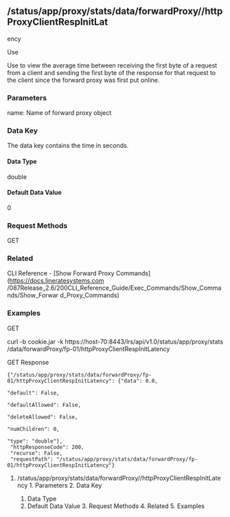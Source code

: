 ## /status/app/proxy/stats/data/forwardProxy/<name>/httpProxyClientRespInitLat
ency

Use

Use to view the average time between receiving the first byte of a request
from a client and sending the first byte of the response for that request to
the client  since the forward proxy was first put online.

### Parameters

name: Name of forward proxy object

### Data Key

The data key contains the time in seconds.

#### Data Type

double

#### Default Data Value

0

### Request Methods

GET

### Related

CLI Reference - [Show Forward Proxy Commands](https://docs.lineratesystems.com
/087Release_2.6/200CLI_Reference_Guide/Exec_Commands/Show_Commands/Show_Forwar
d_Proxy_Commands)

### Examples

GET

curl -b cookie.jar -k https://host-70:8443/lrs/api/v1.0/status/app/proxy/stats
/data/forwardProxy/fp-01/httpProxyClientRespInitLatency

GET Response

    
    
    {"/status/app/proxy/stats/data/forwardProxy/fp-01/httpProxyClientRespInitLatency": {"data": 0.0,
                                                                                         "default": False,
                                                                                         "defaultAllowed": False,
                                                                                         "deleteAllowed": False,
                                                                                         "numChildren": 0,
                                                                                         "type": "double"},
     "httpResponseCode": 200,
     "recurse": False,
     "requestPath": "/status/app/proxy/stats/data/forwardProxy/fp-01/httpProxyClientRespInitLatency"}
    

  1. /status/app/proxy/stats/data/forwardProxy/<name>/httpProxyClientRespInitLatency
    1. Parameters
    2. Data Key
      1. Data Type
      2. Default Data Value
    3. Request Methods
    4. Related
    5. Examples

